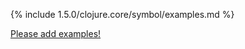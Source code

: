 {% include 1.5.0/clojure.core/symbol/examples.md %}

[Please add examples!](https://github.com/arrdem/grimoire/edit/master/_includes/1.6.0/clojure.core/symbol/examples.md)
